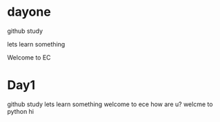 # dayone

github study

lets learn something

Welcome to EC

# Day1
github study
lets learn something
welcome to ece
how are u?
welcme to python
hi
